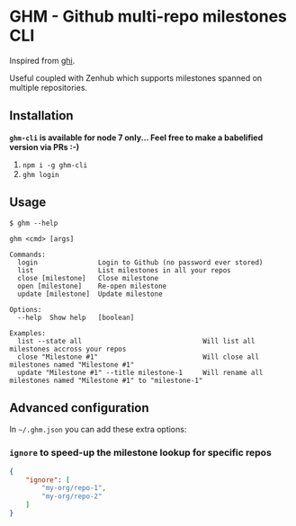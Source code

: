# GHM - Github multi-repo milestones CLI

Inspired from [ghi](https://github.com/stephencelis/ghi).

Useful coupled with Zenhub which supports milestones spanned on multiple repositories.

## Installation

**`ghm-cli` is available for node 7 only... Feel free to make a babelified version via PRs :-)**

1. ```npm i -g ghm-cli```
2. ```ghm login```

## Usage

```shell
$ ghm --help

ghm <cmd> [args]

Commands:
  login               Login to Github (no password ever stored)
  list                List milestones in all your repos
  close [milestone]   Close milestone
  open [milestone]    Re-open milestone
  update [milestone]  Update milestone

Options:
  --help  Show help   [boolean]

Examples:
  list --state all                              Will list all milestones accross your repos
  close "Milestone #1"                          Will close all milestones named "Milestone #1"
  update "Milestone #1" --title milestone-1     Will rename all milestones named "Milestone #1" to "milestone-1"
```

## Advanced configuration

In `~/.ghm.json` you can add these extra options:

### `ignore` to speed-up the milestone lookup for specific repos

```json
{
    "ignore": [
        "my-org/repo-1",
        "my-org/repo-2"
    ]
}
```
